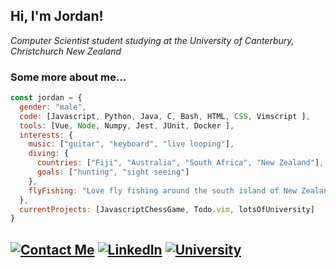 <h2> Hi, I'm Jordan! </h2>
<p><em>Computer Scientist student studying at the University of Canterbury, Christchurch New Zealand</em></p>

### Some more about me...  

```javascript
const jordan = {
  gender: "male",
  code: [Javascript, Python, Java, C, Bash, HTML, CSS, Vimscript ],
  tools: [Vue, Node, Numpy, Jest, JUnit, Docker ],
  interests: {
    music: ["guitar", "keyboard", "live looping"],
    diving: {
      countries: ["Fiji", "Australia", "South Africa", "New Zealand"],
      goals: ["hunting", "sight seeing"]
    },
    flyFishing: "Love fly fishing around the south island of New Zealand",
  },
  currentProjects: [JavascriptChessGame, Todo.vim, lotsOfUniversity]
}
```

[![Contact Me](https://img.shields.io/badge/Contact%20Me-jordanpyott@gmail.com-brightgreen?style=for-the-badge)](https://www.canterbury.ac.nz)
[![LinkedIn](https://img.shields.io/badge/linkedin-%230077B5.svg?&style=for-the-badge&logo=linkedin&logocolor=white)](https://www.linkedin.com/in/jordan-pyott-0a2895207/)
[![University](https://img.shields.io/badge/UC-Canterbury%20University-red?style=for-the-badge)](https://www.canterbury.ac.nz)
---
